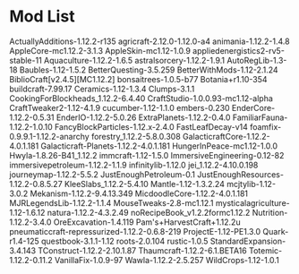 # Mod List

ActuallyAdditions-1.12.2-r135
agricraft-2.12.0-1.12.0-a4
animania-1.12.2-1.4.8
AppleCore-mc1.12.2-3.1.3
AppleSkin-mc1.12-1.0.9
appliedenergistics2-rv5-stable-11
Aquaculture-1.12.2-1.6.5
astralsorcery-1.12.2-1.9.1
AutoRegLib-1.3-18
Baubles-1.12-1.5.2
BetterQuesting-3.5.259
BetterWithMods-1.12-2.1.24
BiblioCraft[v2.4.5][MC1.12.2]
bonsaitrees-1.0.5-b77
Botania+r1.10-354
buildcraft-7.99.17
Ceramics-1.12-1.3.4
Clumps-3.1.1
CookingForBlockheads_1.12.2-6.4.40
CraftStudio-1.0.0.93-mc1.12-alpha
CraftTweaker2-1.12-4.1.9
cucumber-1.12-1.1.0
embers-0.230
EnderCore-1.12.2-0.5.31
EnderIO-1.12.2-5.0.26
ExtraPlanets-1.12.2-0.4.0
FamiliarFauna-1.12.2-1.0.10
FancyBlockParticles-1.12.x-2.4.0
FastLeafDecay-v14
foamfix-0.9.9.1-1.12.2-anarchy
forestry_1.12.2-5.8.0.308
GalacticraftCore-1.12.2-4.0.1.181
Galacticraft-Planets-1.12.2-4.0.1.181
HungerInPeace-mc1.12-1.0.0
Hwyla-1.8.26-B41_1.12.2
immcraft-1.12-1.5.0
ImmersiveEngineering-0.12-82
immersivepetroleum-1.12.2-1.1.9
infinitylib-1.12.0
jei_1.12.2-4.10.0.198
journeymap-1.12.2-5.5.2
JustEnoughPetroleum-0.1
JustEnoughResources-1.12.2-0.8.5.27
KleeSlabs_1.12.2-5.4.10
Mantle-1.12-1.3.2.24
mcjtylib-1.12-3.0.2
Mekanism-1.12.2-9.4.13.349
MicdoodleCore-1.12.2-4.0.1.181
MJRLegendsLib-1.12.2-1.1.4
MouseTweaks-2.8-mc1.12.1
mysticalagriculture-1.12-1.6.12
natura-1.12.2-4.3.2.49
noRecipeBook_v1.2.2formc1.12.2
Nutrition-1.12.2-3.4.0
OreExcavation-1.4.119
Pam's+HarvestCraft+1.12.2u
pneumaticcraft-repressurized-1.12.2-0.6.8-219
ProjectE-1.12-PE1.3.0
Quark-r1.4-125
questbook-3.1.1-1.12
roots-2.0.104
rustic-1.0.5
StandardExpansion-3.4.143
TConstruct-1.12.2-2.10.1.87
Thaumcraft-1.12.2-6.1.BETA16
Totemic-1.12.2-0.11.2
VanillaFix-1.0.9-97
Wawla-1.12.2-2.5.257
WildCrops-1.12-1.0.1
